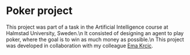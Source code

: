 # Poker project
This project was part of a task in the Artificial Intelligence course at Halmstad University, Sweden.\n
It consisted of designing an agent to play poker, where the goal is to win as much money as possible.\n
This project was developed in collaboration with my colleague [Ema Krcic](https://github.com/emakrcic16).
